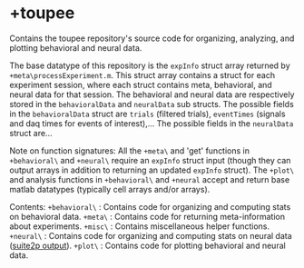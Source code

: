 # +toupee

Contains the toupee repository's source code for organizing, analyzing, and plotting behavioral and neural data.

The base datatype of this repository is the `expInfo` struct array returned by `+meta\processExperiment.m`. This struct array contains a struct for each experiment session, where each struct contains meta, behavioral, and neural data for that session. The behavioral and neural data are respectively stored in the `behavioralData` and `neuralData` sub structs. The possible fields in the `behavioralData` struct are `trials` (filtered trials), `eventTimes` (signals and daq times for events of interest),... The possible fields in the `neuralData` struct are... 

Note on function signatures: All the `+meta\` and 'get' functions in `+behavioral\` and `+neural\` require an `expInfo` struct input (though they can output arrays in addition to returning an updated `expInfo` struct). The `+plot\` and analysis functions  in `+behavioral\` and `+neural` accept and return base matlab datatypes (typically cell arrays and/or arrays).

Contents:
`+behavioral\` : Contains code for organizing and computing stats on behavioral data.
`+meta\` : Contains code for returning meta-information about experiments.
`+misc\` : Contains miscellaneous helper functions.
`+neural\` : Contains code for organizing and computing stats on neural data ([suite2p output](https://github.com/MouseLand/suite2p)).
`+plot\` : Contains code for plotting behavioral and neural data.